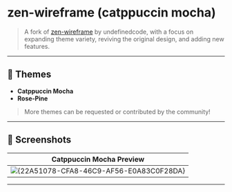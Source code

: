 # zen-wireframe (catppuccin mocha)

> A fork of [zen-wireframe](https://github.com/napuzu/zen-wireframe) by undefinedcode, with a focus on expanding theme variety, reviving the original design, and adding new features.

---

## 🎨 Themes

- **Catppuccin Mocha**  
- **Rose‑Pine**

> More themes can be requested or contributed by the community!

---

## 📸 Screenshots

| Catppuccin Mocha Preview |
| :----------------------: |
| ![{22A51078-CFA8-46C9-AF56-E0A83C0F28DA}](https://github.com/user-attachments/assets/fd51496c-2fd1-42ac-9fa4-04e25d61f811)

---